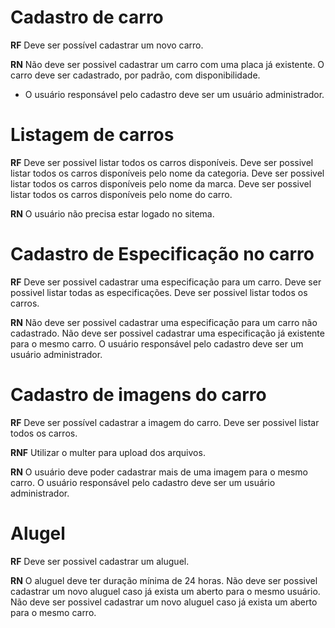# Cadastro de carro

**RF**
Deve ser possível cadastrar um novo carro.

**RN**
Não deve ser possivel cadastrar um carro com uma placa já existente.
O carro deve ser cadastrado, por padrão, com disponibilidade.
* O usuário responsável pelo cadastro deve ser um usuário administrador.


# Listagem de carros

**RF**
Deve ser possivel listar todos os carros disponíveis.
Deve ser possivel listar todos os carros disponíveis pelo nome da categoria.
Deve ser possivel listar todos os carros disponíveis pelo nome da marca.
Deve ser possivel listar todos os carros disponíveis pelo nome do carro.

**RN**
O usuário não precisa estar logado no sitema.


# Cadastro de Especificação no carro

**RF**
Deve ser possivel cadastrar uma especificação para um carro.
Deve ser possivel listar todas as especificações.
Deve ser possivel listar todos os carros.

**RN**
Não deve ser possivel cadastrar uma especificação para um carro não cadastrado.
Não deve ser possivel cadastrar uma especificação já existente para o mesmo carro.
O usuário responsável pelo cadastro deve ser um usuário administrador.


# Cadastro de imagens do carro

**RF**
Deve ser possível cadastrar a imagem do carro.
Deve ser possivel listar todos os carros.

**RNF**
Utilizar o multer para upload dos arquivos.

**RN**
O usuário deve poder cadastrar mais de uma imagem para o mesmo carro.
O usuário responsável pelo cadastro deve ser um usuário administrador.


# Alugel

**RF**
Deve ser possivel cadastrar um aluguel.

**RN**
O aluguel deve ter duração mínima de 24 horas.
Não deve ser possivel cadastrar um novo aluguel caso já exista um aberto para o mesmo usuário.
Não deve ser possivel cadastrar um novo aluguel caso já exista um aberto para o mesmo carro.


